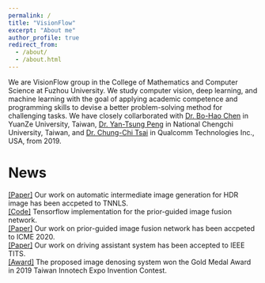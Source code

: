 ```yaml
---
permalink: /
title: "VisionFlow"
excerpt: "About me"
author_profile: true
redirect_from: 
  - /about/
  - /about.html
---
```


We are VisionFlow group in the College of Mathematics and Computer Science at Fuzhou University. We study computer vision, deep learning, and machine learning with the goal of applying academic competence and programming skills to devise a better problem-solving method for challenging tasks. We have closely collarborated with [Dr. Bo-Hao Chen](https://bigmms.github.io/) in YuanZe University, Taiwan, [Dr. Yan-Tsung Peng](https://www.cs.nccu.edu.tw/~ytpeng/) in National Chengchi University, Taiwan, and [Dr. Chung-Chi Tsai](https://github.com/chungchi) in  Qualcomm Technologies Inc., USA, from 2019. 

News
======
[[Paper]](http://lily001ying.github.io/files/ICME_2020_HDR.pdf) Our work on automatic intermediate image generation for HDR image has been accpeted to TNNLS.  
[[Code]](https://github.com/bigmms/prior_guided_network_hdr) Tensorflow implementation for the prior-guided image fusion network.  
[[Paper]](http://lily001ying.github.io/files/ICME_2020_HDR.pdf) Our work on prior-guided image fusion network has been accpeted to ICME 2020.  
[[Paper]](https://ieeexplore.ieee.org/document/8915711) Our work on driving assistant system has been accepted to IEEE TITS.  
[[Award]](https://cloudcdn.taiwantradeshows.com.tw/2019/inst/download/2019-winner.pdf) The proposed image denosing system won the Gold Medal Award in 2019 Taiwan Innotech Expo Invention Contest.

